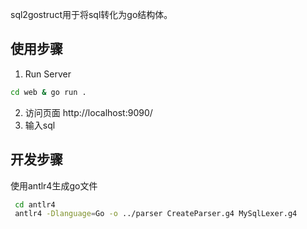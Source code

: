 sql2gostruct用于将sql转化为go结构体。

## 使用步骤
1. Run Server
```bash
cd web & go run .
```
2. 访问页面 http://localhost:9090/
3. 输入sql

## 开发步骤
使用antlr4生成go文件
```bash
 cd antlr4
 antlr4 -Dlanguage=Go -o ../parser CreateParser.g4 MySqlLexer.g4
```